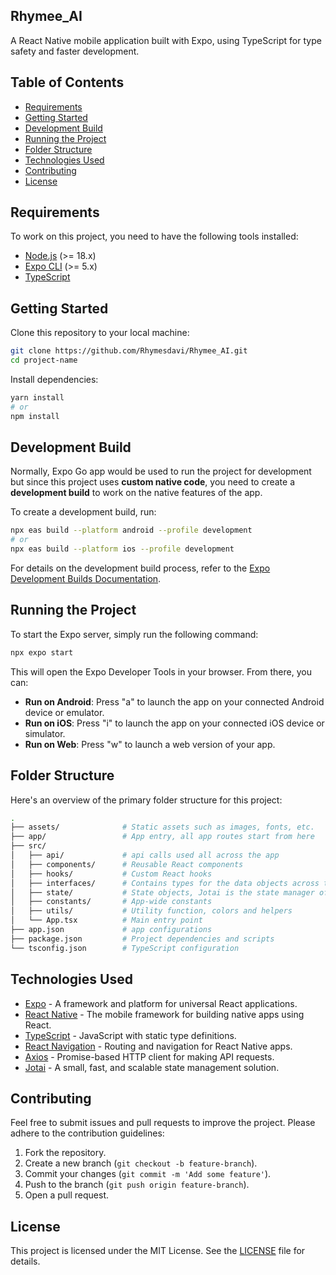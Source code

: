 
## Rhymee_AI

A React Native mobile application built with Expo, using TypeScript for type safety and faster development.

## Table of Contents

- [Requirements](#requirements)
- [Getting Started](#getting-started)
- [Development Build](#development-build)
- [Running the Project](#running-the-project)
- [Folder Structure](#folder-structure)
- [Technologies Used](#technologies-used)
- [Contributing](#contributing)
- [License](#license)

## Requirements

To work on this project, you need to have the following tools installed:

- [Node.js](https://nodejs.org/en/) (>= 18.x)
- [Expo CLI](https://docs.expo.dev/get-started/installation/) (>= 5.x)
- [TypeScript](https://www.typescriptlang.org/)

## Getting Started

Clone this repository to your local machine:

```bash
git clone https://github.com/Rhymesdavi/Rhymee_AI.git
cd project-name
```

Install dependencies:

```bash
yarn install
# or
npm install
```

## Development Build

Normally, Expo Go app would be used to run the project for development but since this project uses **custom native code**, you need to create a **development build** to work on the native features of the app.

To create a development build, run:

```bash
npx eas build --platform android --profile development
# or
npx eas build --platform ios --profile development
```

For details on the development build process, refer to the [Expo Development Builds Documentation](https://docs.expo.dev/development/introduction/).

## Running the Project

To start the Expo server, simply run the following command:

```bash
npx expo start
```

This will open the Expo Developer Tools in your browser. From there, you can:

- **Run on Android**: Press "a" to launch the app on your connected Android device or emulator.
- **Run on iOS**: Press "i" to launch the app on your connected iOS device or simulator.
- **Run on Web**: Press "w" to launch a web version of your app.

## Folder Structure

Here's an overview of the primary folder structure for this project:

```bash
.
├── assets/              # Static assets such as images, fonts, etc.
├── app/                 # App entry, all app routes start from here
├── src/
│   ├── api/             # api calls used all across the app
│   ├── components/      # Reusable React components
│   ├── hooks/           # Custom React hooks
│   ├── interfaces/      # Contains types for the data objects across the app
│   ├── state/           # State objects, Jotai is the state manager of choice
│   ├── constants/       # App-wide constants
│   ├── utils/           # Utility function, colors and helpers
│   └── App.tsx          # Main entry point
├── app.json             # app configurations
├── package.json         # Project dependencies and scripts
└── tsconfig.json        # TypeScript configuration

```

## Technologies Used

- [Expo](https://expo.dev/) - A framework and platform for universal React applications.
- [React Native](https://reactnative.dev/) - The mobile framework for building native apps using React.
- [TypeScript](https://www.typescriptlang.org/) - JavaScript with static type definitions.
- [React Navigation](https://reactnavigation.org/) - Routing and navigation for React Native apps.
- [Axios](https://axios-http.com/) - Promise-based HTTP client for making API requests.
- [Jotai](https://jotai.org/docs/introduction) - A small, fast, and scalable state management solution.

## Contributing

Feel free to submit issues and pull requests to improve the project. Please adhere to the contribution guidelines:

1. Fork the repository.
2. Create a new branch (`git checkout -b feature-branch`).
3. Commit your changes (`git commit -m 'Add some feature'`).
4. Push to the branch (`git push origin feature-branch`).
5. Open a pull request.

## License

This project is licensed under the MIT License. See the [LICENSE](LICENSE) file for details.
